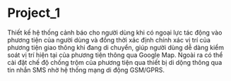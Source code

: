 # Project_1
Thiết kế hệ thống cảnh báo cho người dùng khi có ngoại lực tác động vào phương tiện của người dùng và đồng thời xác định chính xác vị trí của phương tiện giao thông khi đang di chuyển, giúp người dùng dễ dàng kiểm soát vị trí hiện tại của phương tiện thông qua Google Map. Ngoài ra có thể cài đặt chế độ chống trộm của phương tiện qua thiết bị di dộng thông qua tin nhắn SMS nhờ hệ thống mạng di động GSM/GPRS.

